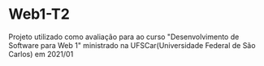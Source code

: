 # Web1-T2
Projeto utilizado como avaliação para ao curso "Desenvolvimento de Software para Web 1" ministrado na UFSCar(Universidade Federal de São Carlos) em 2021/01

